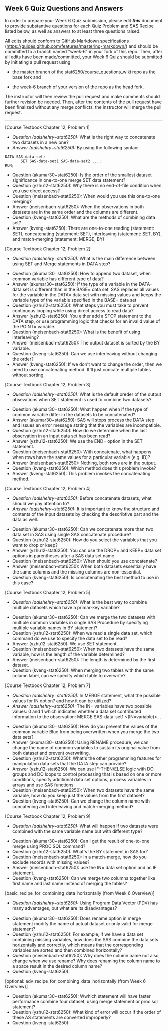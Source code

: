 ## Week 6 Quiz Questions and Answers

In order to prepare your Week 6 Quiz submission, please edit ***this*** document to provide substantive questions for each Quiz Problem and SAS Recipe listed below, as well as answers to at least three questions raised.

All edits should conform to GitHub Markdown specifications (https://guides.github.com/features/mastering-markdown/) and should be committed to a branch named "week-6" in your fork of this repo. Then, after all edits have been made/committed, your Week 6 Quiz should be submitted by initiating a pull request using

- the master branch of the stat6250/course_questions_wiki repo as the base fork and

- the week-6 branch of your version of the repo as the head fork.

The instructor will then review the pull request and make comments should further revision be needed. Then, after the contents of the pull request have been finalized without any merge conflicts, the instructor will merge the pull request.

********************************************************************************



[Course Textbook Chapter 12, Problem 1]
* *Question (aalshehry−stat6250):* What is the right way to concatenate two datasets in a new one?
* *Answer (aalshehry−stat6250):* By using the following syntax: 
```SAS
DATA SAS-data-set;
       SET SAS-data-set1 SAS-data-set2 ...;
RUN;
```
- Question (akumar30−stat6250): Is the order of the smallest dataset significance in one-to-one merge SET data statement? 
- Question (yzhu12-stat6250): Why there is no end-of-file condition when you use direct access?
- Question (meisenbach-stat6250): When would you use this one-to-one merging?
- Answer (meisenbach-stat6250): When the observations in both datasets are in the same order and the columns are different.
- Question (kveng-stat6250): What are the methods of combining data set?
- Answer (kveng-stat6250): There are one-to-one reading (statement: SET), concatenating (statement: SET), interleaving (statement: SET, BY), and match-merging (statement: MERGE, BY)



[Course Textbook Chapter 12, Problem 2]
* *Question (aalshehry−stat6250):* What is the main difference between using SET and Merge statements in DATA step?
- Question (akumar30−stat6250): How to append two dataset, when common variable has different type of data?
- Answer (akumar30−stat6250):  If the type of a variable in the DATA= data set is different than in the BASE= data set, SAS replaces all values for the variable in the DATA= data set with missing values and keeps the variable type of the variable specified in the BASE= data set
- Question (yzhu12-stat6250): What steps you must take to prevent continuous looping while using direct access to read data?
- Answer (yzhu12-stat6250): You either add a STOP statement to the DATA step, or use programming logic that checks for an invalid value of the POINT= variable.
- Question (meisenbach-stat6250): What is the benefit of using interleaving?
- Answer (meisenbach-stat6250): The output dataset is sorted by the BY variable.
- Question (kveng-stat6250): Can we use interleaving without changing the order?
- Answer (kveng-stat6250):  If we don't want to change the order, then we need to use concatenating method. It'll just concate multiple tables without sorting.

[Course Textbook Chapter 12, Problem 3]
* *Question (aalshehry−stat6250):* What is the default oreder of the output obsevations when SET statement is used to combine two datasets?
- Question (akumar30−stat6250): What happen when if the type of common variable differ in the datasets to be concatenated?
- Answer (akumar30−stat6250):  SAS will stops process the DATA step and issues an error message stating that the variables are incompatible.
- Question (yzhu12-stat6250): How do we determine when the last observation in an input data set has been read?
- Answer (yzhu12-stat6250): We use the END= option in the SET statement.
- Question (meisenbach-stat6250): With concatenate, what happens when rows have the same values for a particular variable (e.g. ID)?
- Answer (meisenbach-stat6250): Nothing, both rows are in the output.
- Question (kveng-stat6250): Which method does this problem invoke?
- Answer (kveng-stat6250): This problem invokes the concatenating method.


[Course Textbook Chapter 12, Problem 4]
* *Question (aalshehry−stat6250):* Before concatenate datasets, what should we pay attention to?
* *Answer (aalshehry−stat6250):*  It is important to know the structure and contents of the input datasets by checking the describtive part and the data as well.
- Question (akumar30−stat6250):  Can we concatenate more than two data set in SAS using single SAS concatenate procedure?
- Question (yzhu12-stat6250): How do you select the variables that you want to drop or keep?
- Answer (yzhu12-stat6250): You can use the DROP= and KEEP= data set options in parentheses after a SAS data set name.
- Question (meisenbach-stat6250): When should you use concatenate?
- Answer (meisenbach-stat6250): When both datasets essentially have the same columns and the missing columns are non-essential.
- Question (kveng-stat6250): Is concatenating the best method to use in this case?


[Course Textbook Chapter 12, Problem 5]
* *Question (aalshehry−stat6250):* What is the best way to combine multiple datasets which have a primar-key variable?
- Question (akumar30−stat6250): Can we merge the two datasets with multiple common variables in single SAS Procedure by specifying multiple variable names in BY statement?
- Question (yzhu12-stat6250): When we read a single data set, which command do we use to specify the data set to be read?
- Answer (yzhu12-stat6250): We use SET statement.
- Question (meisenbach-stat6250): When two datasets have the same variable, how is the length of the variable determined?
- Answer (meisenbach-stat6250): The length is determined by the first dataset.
- Question (kveng-stat6250): When merging two tables with the same column label, can we specify which table to overwrite?


[Course Textbook Chapter 12, Problem 7]
* *Question (aalshehry−stat6250):* In MERGE statement, what the possible values for IN option? and how it can be utilized?
* *Answer (aalshehry−stat6250):*  The IN= variables have two possible values: 0 and 1 which indicates whether a data set contributed information to the observation: MERGE SAS-data-set1 <(IN=variable)>...
- Question (akumar30−stat6250): How do you prevent the values of the common variable Blue from being overwritten when you merge the two data sets?
- Answer (akumar30−stat6250):  Using RENAME procedure, we can change the name of common variables to sustain its original value from both dataset and prevent overwriting,
- Question (yzhu12-stat6250): What's the other programming features for manipulation data sets that the DATA step can provide?
- Answer (yzhu12-stat6250): We can use IF-THEN/ELSE logic with DO groups and DO loops to control processing that is based on one or more conditions, specify additional data set options, process variables in arrays and use SAS functions.
- Question (meisenbach-stat6250): When two datasets have the same variable, how do you keep just the values from the first dataset?
- Question (kveng-stat6250): Can we change the column name with concatening and interleaving and match-merging method?


[Course Textbook Chapter 12, Problem 9]
* *Question (aalshehry−stat6250):* What will happen if two datasets were combined with the same variable name but with different type?
- Question (akumar30−stat6250): Can I get the result of one-to-one merge using PROC SQL command?
- Question (yzhu12-stat6250): What's the BY statement in SAS for?
- Question (meisenbach-stat6250): In a match-merge, how do you exclude records with missing values?
- Answer (meisenbach-stat6250): use the IN= data set option and an IF statement.
- Question (kveng-stat6250): Can we merge two columns together like first name and last name instead of merging the tables?


[basic_recipe_for_combining_data_horizontally (from Week 6 Overview)]
* *Question (aalshehry−stat6250):* Using Program Data Vector (PDV) has many advantages, but what are its disadvantages?
- Question (akumar30−stat6250):  Does rename option in merge statement modify the name of actual dataset or only valid for merge statement?
- Question (yzhu12-stat6250): For example, if we have a data set containing missing variables, how does the SAS combine the data sets horizontally and correctly, which means that the corresponding variables are sorted  and then combined horizontally?
- Question (meisenbach-stat6250): Why does the column name not also change when we use rename? Why does renaming the column name to a space result in the desired column name?
- Question (kveng-stat6250):


[optional: adv_recipe_for_combining_data_horizontally (from Week 6 Overview)]
- Question (akumar30−stat6250): Wwhich statement will have faster performance combine four dataset, using merge statement or proc sql statement?
- Question (yzhu12-stat6250): What kind of error will occur if the order of these AS statements are converted improperly?
- Question (kveng-stat6250):

